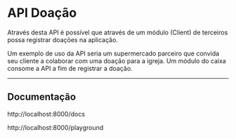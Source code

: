 # API Doação

Através desta API é possível que através de um módulo (Client) de terceiros possa registrar doações na aplicação. 

Um exemplo de uso da API seria um supermercado parceiro que convida seu cliente a colaborar com uma doação para a igreja. Um módulo do caixa consome a API a fim de registrar a doação.
___

## Documentação
http://localhost:8000/docs

http://localhost:8000/playground
